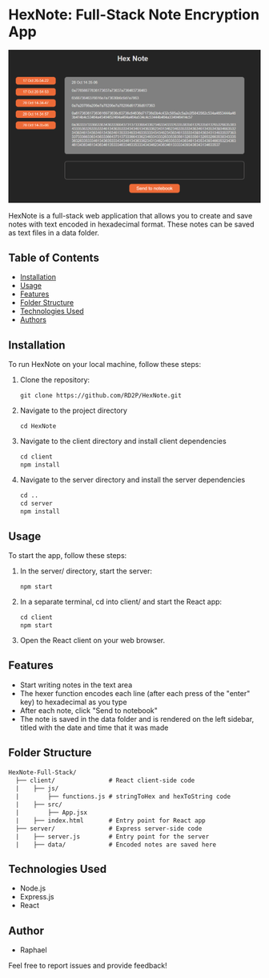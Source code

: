 # HexNote: Full-Stack Note Encryption App

![image](hexnote.png)

HexNote is a full-stack web application that allows you to create and save notes with text encoded in hexadecimal format. These notes can be saved as text files in a data folder.

## Table of Contents

- [Installation](#installation)
- [Usage](#usage)
- [Features](#features)
- [Folder Structure](#folder-structure)
- [Technologies Used](#technologies-used)
- [Authors](#authors)

## Installation

To run HexNote on your local machine, follow these steps:

1. Clone the repository:

   ```shell
   git clone https://github.com/RD2P/HexNote.git
   ```

2. Navigate to the project directory

   ```shell
   cd HexNote
   ```

3. Navigate to the client directory and install client dependencies

    ```shell
    cd client
    npm install
    ```

4. Navigate to the server directory and install the server dependencies

    ```shell
    cd ..
    cd server
    npm install
    ```

## Usage

To start the app, follow these steps:

1. In the server/ directory, start the server:

    ```shell
    npm start
    ```

2. In a separate terminal, cd into client/ and start the React app:

    ```shell
    cd client
    npm start
    ```

3. Open the React client on your web browser.

## Features

- Start writing notes in the text area
- The hexer function encodes each line (after each press of the "enter" key) to hexadecimal as you type
- After each note, click "Send to notebook"
- The note is saved in the data folder and is rendered on the left sidebar, titled with the date and time that it was made

## Folder Structure

    HexNote-Full-Stack/
      ├── client/               # React client-side code
      |    ├── js/
      |        ├── functions.js # stringToHex and hexToString code
      |    ├── src/
      |        ├── App.jsx
      |    ├── index.html       # Entry point for React app
      ├── server/               # Express server-side code
      |    ├── server.js        # Entry point for the server
      |    ├── data/            # Encoded notes are saved here

## Technologies Used

- Node.js
- Express.js
- React

## Author

- Raphael

Feel free to report issues and provide feedback!
